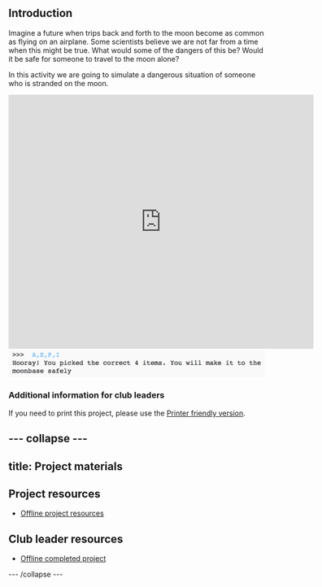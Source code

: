 ## Introduction

Imagine a future when trips back and forth to the moon become as common as flying on an airplane.  Some scientists believe we are not far from a time when this might be true. What would some of the dangers of this be? Would it be safe for someone to travel to the moon alone?

In this activity we are going to simulate a dangerous situation of someone who is stranded on the moon.

<div class="trinket">
  <iframe src="https://trinket.io/embed/python/8b8ed41726?outputOnly=true&start=result" width="600" height="500" frameborder="0" marginwidth="0" marginheight="0" allowfullscreen>
  </iframe>
  <img src="images/mh-final.png">
</div>

### Additional information for club leaders

If you need to print this project, please use the [Printer friendly version](./print).




--- collapse ---
---
title: Project materials
---
## Project resources
* [Offline project resources](resources/moonhack-python-17.py)

## Club leader resources
* [Offline completed project](resources/moonhack-python-17-finished.py)

--- /collapse ---